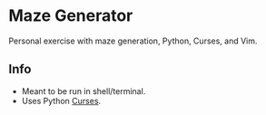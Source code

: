 # Maze Generator

Personal exercise with maze generation, Python, Curses, and Vim.

## Info

- Meant to be run in shell/terminal.
- Uses Python [Curses](https://docs.python.org/3/howto/curses.html).
